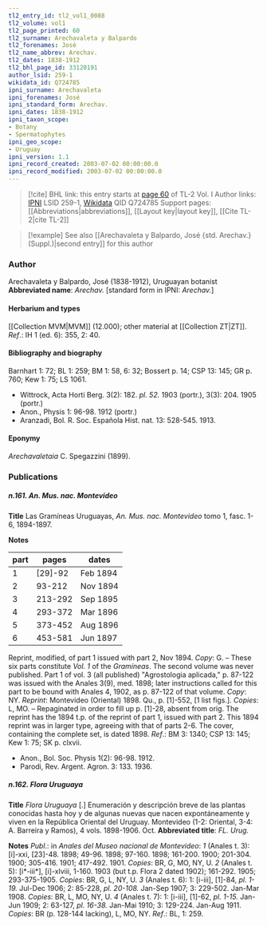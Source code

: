 ```yaml
---
tl2_entry_id: tl2_vol1_0088
tl2_volume: vol1
tl2_page_printed: 60
tl2_surname: Arechavaleta y Balpardo
tl2_forenames: José
tl2_name_abbrev: Arechav.
tl2_dates: 1838-1912
tl2_bhl_page_id: 33120191
author_lsid: 259-1
wikidata_id: Q724785
ipni_surname: Arechavaleta
ipni_forenames: José
ipni_standard_form: Arechav.
ipni_dates: 1838-1912
ipni_taxon_scope: 
- Botany
- Spermatophytes
ipni_geo_scope: 
- Uruguay
ipni_version: 1.1
ipni_record_created: 2003-07-02 00:00:00.0
ipni_record_modified: 2003-07-02 00:00:00.0
---
```


> [!cite] BHL link: this entry starts at [page 60](https://www.biodiversitylibrary.org/page/33120191) of TL-2 Vol. I
> Author links: [IPNI](https://www.ipni.org/a/259-1) LSID 259-1, [Wikidata](https://www.wikidata.org/wiki/Q724785) QID Q724785
> Support pages: [[Abbreviations|abbreviations]], [[Layout key|layout key]], [[Cite TL-2|cite TL-2]]

> [!example] See also [[Arechavaleta y Balpardo, José {std. Arechav.} (Suppl.)|second entry]] for this author

### Author

Arechavaleta y Balpardo, José (1838-1912), Uruguayan botanist 
**Abbreviated name**: *Arechav.* \[standard form in IPNI: *Arechav.*\]

#### Herbarium and types

[[Collection MVM|MVM]] (12.000); other material at [[Collection ZT|ZT]].
*Ref*.: IH 1 (ed. 6): 355, 2: 40.

#### Bibliography and biography

Barnhart 1: 72; BL 1: 259; BM 1: 58, 6: 32; Bossert p. 14; CSP 13: 145; GR p. 760; Kew 1: 75; LS 1061.
- Wittrock, Acta Horti Berg. 3(2): 182. *pl. 52.* 1903 (portr.), 3(3): 204. 1905 (portr.)
- Anon., Physis 1: 96-98. 1912 (portr.)
- Aranzadi, Bol. R. Soc. Española Hist. nat. 13: 528-545. 1913.

#### Eponymy

*Arechavaletaia* C. Spegazzini (1899).

### Publications

##### n.161. An. Mus. nac. Montevideo

**Title**
Las Gramíneas Uruguayas, *An. Mus. nac. Montevideo* tomo 1, fasc. 1-6, 1894-1897.

**Notes**

|part	|pages	|dates	|
|---	|---	|---	|
|1	|\[29\]-92	|Feb 1894	|
|2	|93-212	|Nov 1894	|
|3	|213-292	|Sep 1895	|
|4	|293-372	|Mar 1896|
|5	|373-452	|Aug 1896|
|6	|453-581	|Jun 1897|

Reprint, modified, of part 1 issued with part 2, Nov 1894. *Copy*: G. – These six parts constitute *Vol. 1* of the *Gramíneas*. The second volume was never published. Part 1 of vol. 3 (all published) "Agrostologia aplicada," p. 87-122 was issued with the Anales 3(9), med.
1898; later instructions called for this part to be bound with Anales 4, 1902, as p. 87-122 of that volume. *Copy*: NY.
*Reprint*: Montevideo (Oriental) 1898. Qu., p. \[1\]-552, \[1 list figs.\]. *Copies*: L, MO. – Repaginated in order to fill up p. \[1\]-28, absent from orig. The reprint has the 1894 t.p. of the reprint of part 1, issued with part 2. This 1894 reprint was in larger type, agreeing with that of parts 2-6. The cover, containing the complete set, is dated 1898.
*Ref*.: BM 3: 1340; CSP 13: 145; Kew 1: 75; SK p. clxvii.
- Anon., Bol. Soc. Physis 1(2): 96-98. 1912.
- Parodi, Rev. Argent. Agron. 3: 133. 1936.

##### n.162. Flora Uruguaya

**Title**
*Flora Uruguaya* \[.\] Enumeración y descripción breve de las plantas conocidas hasta hoy y de algunas nuevas que nacen expontáneamente y viven en la República Oriental del Uruguay. Montevideo (1-2: Oriental, 3-4: A. Barreira y Ramos), 4 vols. 1898-1906. Oct.
**Abbreviated title**: *FL. Urug.*

**Notes**
*Publ*.: in *Anales del Museo nacional de Montevideo*:
*1* (Anales t. 3): \[i\]-xxi, \[23\]-48. 1898; 49-96. 1898; 97-160. 1898; 161-200. 1900; 201-304. 1900; 305-416. 1901; 417-492. 1901. *Copies*: BR, G, MO, NY, U.
*2* (Anales t. 5): \[i\*-iii\*\], \[i\]-xlviii, 1-160. 1903 (but t.p. Flora 2 dated 1902); 161-292. 1905; 293-375-1905. *Copies*: BR, G, L, NY, U.
*3* (Anales t. 6): 1: \[i-iii\], \[1\]-84, *pl. 1-19.* Jul-Dec 1906; 2: 85-228, *pl. 20-108.* Jan-Sep 1907; 3: 229-502. Jan-Mar 1908. *Copies*: BR, L, MO, NY, U.
*4* (Anales t. 7): 1: \[i-iii\], \[1\]-62, *pl. 1-15.* Jan-Jun 1909; 2: 63-127, *pl. 16-38.* Jan-Mai 1910; 3: 129-224. Jan-Aug 1911. *Copies*: BR (p. 128-144 lacking), L, MO, NY.
*Ref*.: BL, 1: 259.

